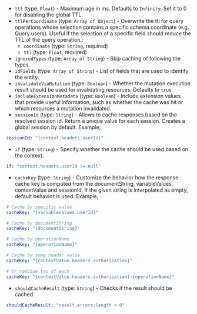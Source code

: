 
* `ttl` (type: `Float`) - Maximum age in ms. Defaults to `Infinity`. Set it to 0 for disabling the global TTL.
* `ttlPerCoordinate` (type: `Array of Object`) - Overwrite the ttl for query operations whose selection contains a specific schema coordinate (e.g. Query.users).
Useful if the selection of a specific field should reduce the TTL of the query operation.: 
  * `coordinate` (type: `String`, required)
  * `ttl` (type: `Float`, required)
* `ignoredTypes` (type: `Array of String`) - Skip caching of following the types.
* `idFields` (type: `Array of String`) - List of fields that are used to identify the entity.
* `invalidateViaMutation` (type: `Boolean`) - Whether the mutation execution result should be used for invalidating resources.
Defaults to `true`
* `includeExtensionMetadata` (type: `Boolean`) - Include extension values that provide useful information, such as whether the cache was hit or which resources a mutation invalidated.
* `sessionId` (type: `String`) - Allows to cache responses based on the resolved session id.
Return a unique value for each session.
Creates a global session by default.
Example;
```yaml
sessionId: "{context.headers.userId}"
```
* `if` (type: `String`) - Specify whether the cache should be used based on the context.
```yaml
if: "context.headers.userId != null"
```
* `cacheKey` (type: `String`) - Customize the behavior how the response cache key is computed from the documentString, variableValues, contextValue and sessionId.
If the given string is interpolated as empty, default behavior is used.
Example;
```yaml
# Cache by specific value
cacheKey: "{variableValues.userId}"

# Cache by documentString
cacheKey: "{documentString}"

# Cache by operationName
cacheKey: "{operationName}"

# Cache by some header value
cacheKey: "{contextValue.headers.authorization}"

# Or combine two of each
cacheKey: "{contextValue.headers.authorization}-{operationName}"
```
* `shouldCacheResult` (type: `String`) - Checks if the result should be cached.
```yaml
shouldCacheResult: "result.errors.length > 0"
```